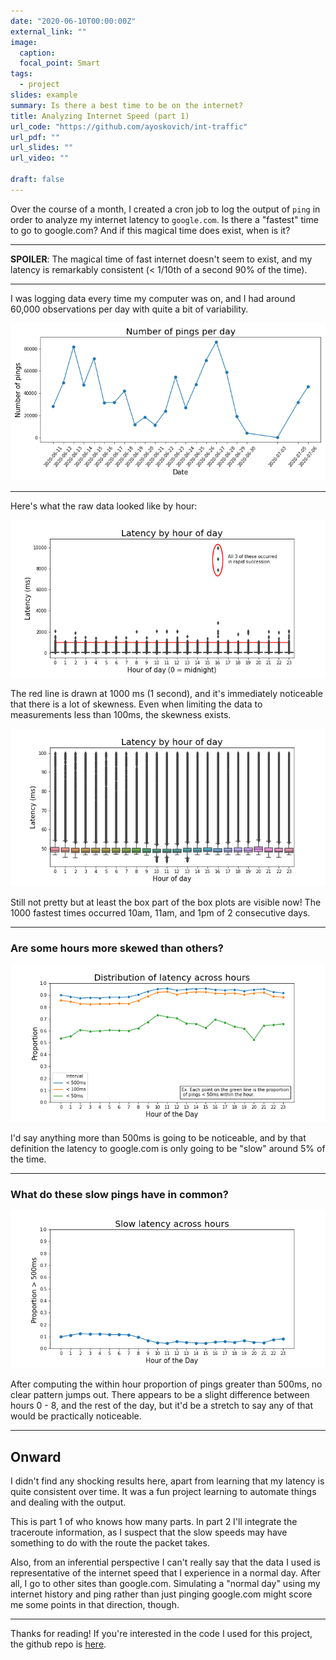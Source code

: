 ```yaml
---
date: "2020-06-10T00:00:00Z"
external_link: ""
image:
  caption: 
  focal_point: Smart
tags:
  - project
slides: example
summary: Is there a best time to be on the internet?
title: Analyzing Internet Speed (part 1)
url_code: "https://github.com/ayoskovich/int-traffic"
url_pdf: ""
url_slides: ""
url_video: ""

draft: false
---
```


Over the course of a month, I created a cron job to log the output of `ping` in order to analyze my internet latency to `google.com`. Is there a "fastest" time to go to google.com? And if this magical time does exist, when is it?

--- 

__SPOILER__: The magical time of fast internet doesn't seem to exist, and my latency is remarkably consistent (< 1/10th of a second 90% of the time).

---

I was logging data every time my computer was on, and I had around 60,000 observations per day with quite a bit of variability.

![](sampsize.png)

--- 


Here's what the raw data looked like by hour:

![oops](yikes2.png)

The red line is drawn at 1000 ms (1 second), and it's immediately noticeable that there is a lot of skewness. Even when limiting the data to measurements less than 100ms, the skewness exists.

![](fix.png)

Still not pretty but at least the box part of the box plots are visible now! The 1000 fastest times occurred 10am, 11am, and 1pm of 2 consecutive days.

---

### Are some hours more skewed than others? 
 
![Oops](both.png)


I'd say anything more than 500ms is going to be noticeable, and by that definition the latency to google.com is only going to be "slow" around 5% of the time.


--- 

### What do these slow pings have in common?

![Whoops, nothin](slows.png)


After computing the within hour proportion of pings greater than 500ms, no clear pattern jumps out. There appears to be a slight difference between hours 0 - 8, and the rest of the day, but it'd be a stretch to say any of that would be practically noticeable. 


--- 

## Onward

I didn't find any shocking results here, apart from learning that my latency is quite consistent over time. It was a fun project learning to automate things and dealing with the output.

This is part 1 of who knows how many parts. In part 2 I'll integrate the traceroute information, as I suspect that the slow speeds may have something to do with the route the packet takes. 

Also, from an inferential perspective I can't really say that the data I used is representative of the internet speed that I experience in a normal day. After all, I go to other sites than google.com. Simulating a "normal day" using my internet history and ping rather than just pinging google.com might score me some points in that direction, though.

---

Thanks for reading! If you're interested in the code I used for this project, the github repo is [here](https://github.com/ayoskovich/int-traffic).

